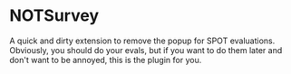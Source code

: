 # NOTSurvey
A quick and dirty extension to remove the popup for SPOT evaluations.
Obviously, you should do your evals, but if you want to do them later and don't want to be annoyed, this is the plugin for you.
